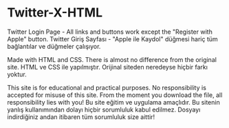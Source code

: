 # Twitter-X-HTML
Twitter Login Page - All links and buttons work except the "Register with Apple" button.
Twitter Giriş Sayfası - "Apple ile Kaydol" düğmesi hariç tüm bağlantılar ve düğmeler çalışıyor.

Made with HTML and CSS. There is almost no difference from the original site.
HTML ve CSS ile yapılmıştır. Orijinal siteden neredeyse hiçbir farkı yoktur.

This site is for educational and practical purposes. No responsibility is accepted for misuse of this site. From the moment you download the file, all responsibility lies with you!
Bu site eğitim ve uygulama amaçlıdır. Bu sitenin yanlış kullanımından dolayı hiçbir sorumluluk kabul edilmez. Dosyayı indirdiğiniz andan itibaren tüm sorumluluk size aittir!
